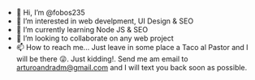 - 👋 Hi, I’m @fobos235
- 👀 I’m interested in web develpment, UI Design & SEO
- 🌱 I’m currently learning Node JS & SEO 
- 💞️ I’m looking to collaborate on any web project
- 📫 How to reach me... Just leave in some place a Taco al Pastor and I will be there 😜. 
      Just kidding!. Send me am email to arturoandradm@gmail.com and I will text you back soon as possible.

<!---
fobos235/fobos235 is a ✨ special ✨ repository because its `README.md` (this file) appears on your GitHub profile.
You can click the Preview link to take a look at your changes.
--->

